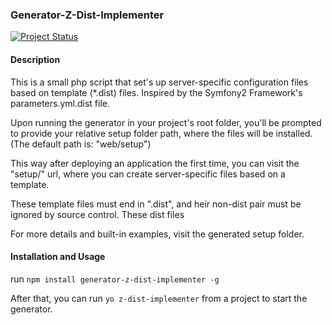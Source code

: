 
### Generator-Z-Dist-Implementer

[![Project Status](http://stillmaintained.com/ZeeCoder/generator-z-dist-implementer.png)](http://stillmaintained.com/ZeeCoder/generator-z-dist-implementer)

#### Description

This is a small php script that set's up server-specific configuration files
based on template (*.dist) files. Inspired by the Symfony2 Framework's
parameters.yml.dist file.

Upon running the generator in your project's root folder, you'll be prompted to
provide your relative setup folder path, where the files will be installed.
(The default path is: "web/setup")

This way after deploying an application the first time, you can visit the
"setup/" url, where you can create server-specific files based on a template.

These template files must end in ".dist", and heir non-dist pair must be ignored
by source control. These dist files 

For more details and built-in examples, visit the generated setup folder.


#### Installation and Usage

run `npm install generator-z-dist-implementer -g`

After that, you can run `yo z-dist-implementer` from a project to start the
generator.
